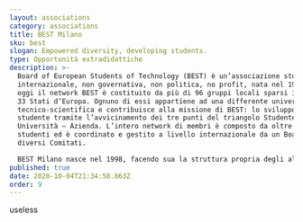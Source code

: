 ```yaml
---
layout: associations
category: associations
title: BEST Milano
sku: best
slogan: Empowered diversity, developing students.
type: Opportunità extradidattiche
description: >-
  Board of European Students of Technology (BEST) è un’associazione studentesca
  internazionale, non governativa, non politica, no profit, nata nel 1989. Ad
  oggi il network BEST è costituito da più di 96 gruppi locali sparsi in più di
  33 Stati d’Europa. Ognuno di essi appartiene ad una differente università
  tecnico-scientifica e contribuisce alla missione di BEST: lo sviluppo dello
  studente tramite l’avvicinamento dei tre punti del triangolo Studente –
  Università – Azienda. L’intero network di membri è composto da oltre 3.000
  studenti ed è coordinato e gestito a livello internazionale da un Board e
  diversi Comitati.

  BEST Milano nasce nel 1998, facendo sua la struttura propria degli altri gruppi BEST europei nonché gli scopi dell’associazione BEST Internazionale. Uno tra gli obiettivi principali di BEST Milano è quello di dare agli studenti del Politecnico di Milano l’opportunità di arricchire la propria preparazione accademica, ottenendo preziose esperienze e diversificando i propri curricula.
published: true
date: 2020-10-04T21:34:58.863Z
order: 9
---
```

useless